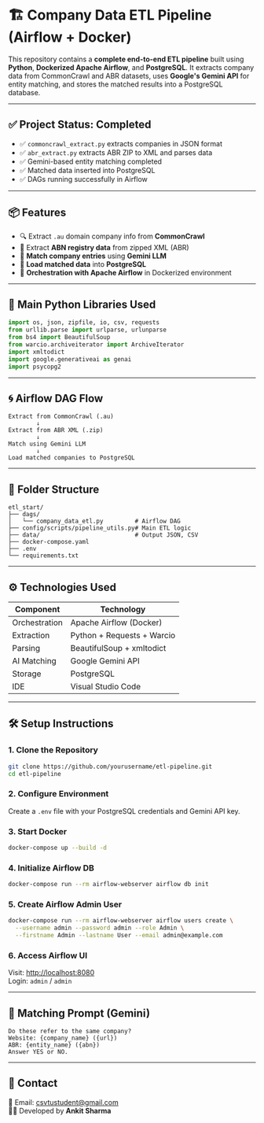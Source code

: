 # 🏗️ Company Data ETL Pipeline (Airflow + Docker)

This repository contains a **complete end-to-end ETL pipeline** built using **Python**, **Dockerized Apache Airflow**, and **PostgreSQL**. It extracts company data from CommonCrawl and ABR datasets, uses **Google's Gemini API** for entity matching, and stores the matched results into a PostgreSQL database.

---

## ✅ Project Status: Completed

- ✅ `commoncrawl_extract.py` extracts companies in JSON format  
- ✅ `abr_extract.py` extracts ABR ZIP to XML and parses data  
- ✅ Gemini-based entity matching completed  
- ✅ Matched data inserted into PostgreSQL  
- ✅ DAGs running successfully in Airflow  

---

## 📦 Features

- 🔍 Extract `.au` domain company info from **CommonCrawl**
- 📄 Extract **ABN registry data** from zipped XML (ABR)
- 🧠 **Match company entries** using **Gemini LLM**
- 💾 **Load matched data** into **PostgreSQL**
- 🔁 **Orchestration with Apache Airflow** in Dockerized environment

---

## 🐍 Main Python Libraries Used

```python
import os, json, zipfile, io, csv, requests
from urllib.parse import urlparse, urlunparse
from bs4 import BeautifulSoup
from warcio.archiveiterator import ArchiveIterator
import xmltodict
import google.generativeai as genai
import psycopg2
```

---

## 🌀 Airflow DAG Flow

```
Extract from CommonCrawl (.au)
        ↓
Extract from ABR XML (.zip)
        ↓
Match using Gemini LLM
        ↓
Load matched companies to PostgreSQL
```

---

## 📁 Folder Structure

```
etl_start/
├── dags/
│   └── company_data_etl.py         # Airflow DAG
├── config/scripts/pipeline_utils.py# Main ETL logic
├── data/                           # Output JSON, CSV
├── docker-compose.yaml
├── .env
└── requirements.txt
```

---

## ⚙️ Technologies Used

| Component        | Technology                   |
|------------------|------------------------------|
| Orchestration     | Apache Airflow (Docker)      |
| Extraction        | Python + Requests + Warcio   |
| Parsing           | BeautifulSoup + xmltodict    |
| AI Matching       | Google Gemini API            |
| Storage           | PostgreSQL                   |
| IDE               | Visual Studio Code           |

---

## 🛠️ Setup Instructions

### 1. Clone the Repository

```bash
git clone https://github.com/yourusername/etl-pipeline.git
cd etl-pipeline
```

### 2. Configure Environment

Create a `.env` file with your PostgreSQL credentials and Gemini API key.

### 3. Start Docker

```bash
docker-compose up --build -d
```

### 4. Initialize Airflow DB

```bash
docker-compose run --rm airflow-webserver airflow db init
```

### 5. Create Airflow Admin User

```bash
docker-compose run --rm airflow-webserver airflow users create \
  --username admin --password admin --role Admin \
  --firstname Admin --lastname User --email admin@example.com
```

### 6. Access Airflow UI

Visit: [http://localhost:8080](http://localhost:8080)  
Login: `admin` / `admin`

---

## 🤖 Matching Prompt (Gemini)

```text
Do these refer to the same company?  
Website: {company_name} ({url})  
ABR: {entity_name} ({abn})  
Answer YES or NO.
```

---

## 📌 Contact

📧 Email: [csvtustudent@gmail.com](mailto:csvtustudent@gmail.com)  
👨‍💻 Developed by **Ankit Sharma**
